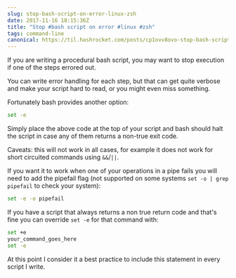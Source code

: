 ```yaml
---
slug: stop-bash-script-on-error-linux-zsh
date: 2017-11-16 18:15:36Z
title: "Stop #bash script on error #linux #zsh"
tags: command-line
canonical: https://til.hashrocket.com/posts/cp1ovv8ovo-stop-bash-script-on-error-linux-zsh
---
```



If you are writing a procedural bash script, you may want to stop execution if one of the steps errored out.

You can write error handling for each step, but that can get quite verbose and make your script hard to read, or you might even miss something.

Fortunately bash provides another option:

```sh
set -e
```

Simply place the above code at the top of your script and bash should halt the script in case any of them returns a non-true exit code.

Caveats: this will not work in all cases, for example it does not work for short circuited commands using `&&`/`||`.

If you want it to work when one of your operations in a pipe fails you will need to add the pipefail flag (not supported on some systems `set -o | grep pipefail` to check your system):

```sh
set -e -o pipefail
```

If you have a script that always returns a non true return code and that's fine you can override `set -e` for that command with:

```sh
set +e
your_command_goes_here
set -e
```

At this point I consider it a best practice to include this statement in every script I write.
